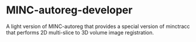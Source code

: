 # MINC-autoreg-developer
A light version of MINC-autoreg that provides a special version of minctracc that performs 2D multi-slice to 3D volume image registration.
